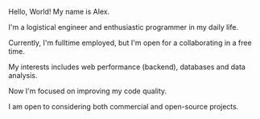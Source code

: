 Hello, World! My name is Alex.

I'm a logistical engineer and enthusiastic programmer in my daily life.

Currently, I'm fulltime employed, but I'm open for a collaborating in a free time.

My interests includes web performance (backend), databases and data analysis.

Now I'm focused on improving my code quality.

I am open to considering both commercial and open-source projects.


<!---
A1eksMa/A1eksMa is a ✨ special ✨ repository because its `README.md` (this file) appears on your GitHub profile.
You can click the Preview link to take a look at your changes.
--->
